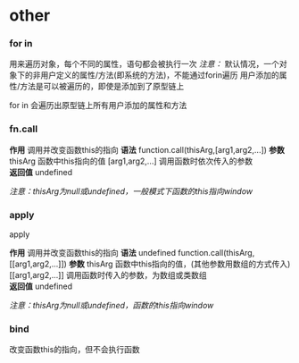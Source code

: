 # other

### for in
用来遍历对象，每个不同的属性，语句都会被执行一次
*注意：*
默认情况，一个对象下的非用户定义的属性/方法(即系统的方法)，不能通过forin遍历
用户添加的属性/方法是可以被遍历的，即使是添加到了原型链上

for in 会遍历出原型链上所有用户添加的属性和方法

### fn.call
**作用**
调用并改变函数this的指向
**语法**
function.call(thisArg,[arg1,arg2,...])
**参数**
thisArg
函数中this指向的值
[arg1,arg2,...]
调用函数时依次传入的参数	
**返回值**
undefined

*注意：thisArg为null或undefined，一般模式下函数的this指向window*

### apply

apply

**作用**
调用并改变函数this的指向
**语法**
undefined function.call(thisArg,[[arg1,arg2,...]])
**参数**
thisArg
函数中this指向的值，(其他参数用数组的方式传入)
[[arg1,arg2,...]]
调用函数时传入的参数，为数组或类数组	
**返回值**
undefined

*注意：thisArg为null或undefined，函数的this指向window*

### bind

改变函数this的指向，但不会执行函数